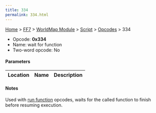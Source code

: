 ```yaml
---
title: 334
permalink: 334.html
---
```


[Home](../../../../Main%20Page.md) > [FF7](../../../../FF7.md) > [WorldMap Module](../../../WorldMap%20Module.md) > [Script](../../Script.md) > [Opcodes](../Opcodes.md) > 334

-   Opcode: **0x334**
-   Name: wait for function
-   Two-word opcode: No

#### Parameters

| Location | Name | Description |
|:--------:|:----:|:-----------:|

#### Notes

Used with [run function][] opcodes, waits for the called function to
finish before resuming execution.

  [run function]: ../../../WorldMap%20Module/Script/Opcodes/204.md "wikilink"
